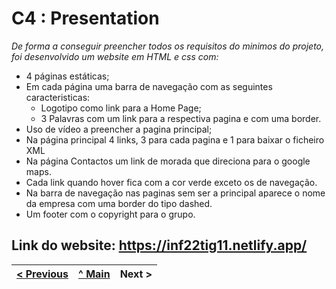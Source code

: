 # C4 : Presentation

_De forma a conseguir preencher todos os requisitos do minimos do projeto, foi desenvolvido um website em HTML e css com:_
- 4 páginas estáticas;
- Em cada página uma barra de navegação com as seguintes caracteristicas:
    - Logotipo como link para a Home Page;
    - 3 Palavras com um link para a respectiva pagina e com uma border.
- Uso de vídeo a preencher a pagina principal;
- Na página principal 4 links, 3 para cada pagina e 1 para baixar o ficheiro XML
- Na página Contactos um link de morada que direciona para o google maps.
- Cada link quando hover fica com a cor verde exceto os de navegação.
- Na barra de navegação nas paginas sem ser a principal aparece o nome da empresa com uma border do tipo dashed.
- Um footer com o copyright para o grupo.

Link do website: https://inf22tig11.netlify.app/
---  
[< Previous](c3.md) | [^ Main](https://github.com/Goncalves745/inf22tig11) | Next >
:--- | :---: | ---: 
